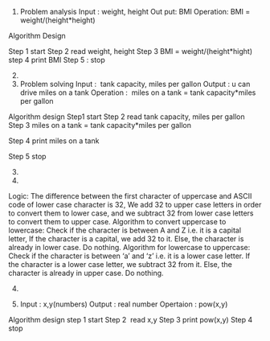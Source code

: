 1. Problem analysis
Input : weight, height
Out put: BMI
Operation: BMI = weight/(height*height)

Algorithm Design

Step 1 start
Step 2 read weight, height
Step 3 BMI = weight/(height*hight)
step 4 print BMI
Step 5 : stop

2.
2. Problem solving
Input :  tank capacity, miles per gallon
Output : u can drive miles on a tank
Operation :  miles on a tank = tank capacity*miles per gallon

Algorithm design 
Step1 start 
Step 2 read tank capacity, miles per gallon 
Step 3 miles on a tank = tank capacity*miles per gallon 

Step 4 print miles on a tank

Step 5 stop

3. 

3. 
Logic:
The difference between the first character of uppercase and ASCII code of lower case character is 32, We add 32 to upper case letters in order to convert them to lower case, and we subtract 32 from lower case letters to convert them to upper case.
Algorithm to convert uppercase to lowercase:
Check if the character is between A and Z i.e. it is a capital letter,
If the character is a capital, we add 32 to it.
Else, the character is already in lower case. Do nothing.
Algorithm for lowercase to uppercase:
Check if the character is between ‘a’ and ‘z’ i.e. it is a lower case letter.
If the character is a lower case letter, we subtract 32 from it.
Else, the character is already in upper case. Do nothing.

4. 

4. Input : x,y(numbers)
Output : real number
Opertaion : pow(x,y)

Algorithm design
step 1 start
Step 2  read x,y
Step 3 print pow(x,y)
Step 4 stop
